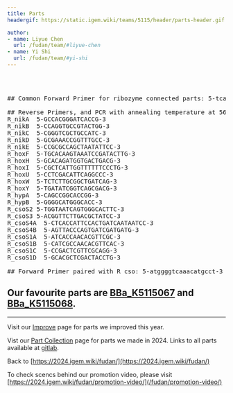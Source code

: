 ```yaml
---
title: Parts
headergif: https://static.igem.wiki/teams/5115/header/parts-header.gif

author:
- name: Liyue Chen
  url: /fudan/team/#liyue-chen
- name: Yi Shi
  url: /fudan/team/#yi-shi
---
```


<br><br>

<pre>
## Common Forward Primer for ribozyme connected parts: 5-tcagcaaattgtgaacatcatcacg-3

## Reverse Primers, and PCR with annealing temperature at 56 degree
R_nikA	5-GCCACGGGATCACCG-3
R_nikB	5-CCAGGTGCCGTACTGG-3
R_nikC	5-CGGGTCGCTGCCATC-3
R_nikD	5-GCGAAACCGGTTTGCC-3
R_nikE	5-CCGCGCCAGCTAATATTCC-3
R_hoxF	5-TGCACAAGTAAATCCGATACTTG-3
R_hoxH	5-GCACAGATGGTGACTGACG-3
R_hoxI	5-CGCTCATTGGTTTTTTCCCTG-3
R_hoxU	5-CCTCGACATTCAGGCCC-3
R_hoxW	5-TCTCTTGCGGCTGATCAG-3
R_hoxY	5-TGATATCGGTCAGCGACG-3
R_hypA	5-CAGCCGGCACCGG-3
R_hypB	5-GGGGCATGGGCACC-3
R_csoS2 5-TGGTAATCAGTGGGCACTTC-3
R_csoS3 5-ACGGTTCTTGACGCTATCC-3
R_csoS4A  5-CTCACCATTCCACTGATCAATAATCC-3
R_csoS4B  5-AGTTACCCAGTGATCGATGATG-3
R_csoS1A  5-ATCACCAACACGTTCGC-3
R_csoS1B  5-CATCGCCAACACGTTCAC-3
R_csoS1C  5-CCGACTCGTTCGCAGG-3
R_csoS1D  5-GCACGCTCGACTACCTG-3

## Forward Primer paired with R_cso: 5-atggggtcaaacatgcct-3
</pre>

## Our favourite parts are [BBa_K5115067](https://parts.igem.org/Part:BBa_K5115067) and [BBa_K5115068](https://parts.igem.org/Part:BBa_K5115068).

----

Visit our [Improve](/fudan/improve/) page for parts we improved this year.

Vist our [Part Collection](/fudan/part-collection/) page for parts we made in 2024. Links to all parts available at [gitlab](https://gitlab.igem.org/2024/fudan/-/blob/main/groupparts.md).

Back to [https://2024.igem.wiki/fudan/](https://2024.igem.wiki/fudan/)

To check scencs behind our promotion video, please visit [https://2024.igem.wiki/fudan/promotion-video/](/fudan/promotion-video/)
